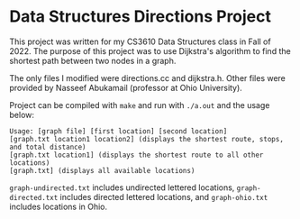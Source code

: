 # Data Structures Directions Project

This project was written for my CS3610 Data Structures class in Fall of 2022. The purpose of this project was to use Dijkstra's algorithm to find the shortest path between two nodes in a graph. 

The only files I modified were directions.cc and dijkstra.h. Other files were provided by Nasseef Abukamail (professor at Ohio University).

Project can be compiled with `make` and run with `./a.out` and the usage below:
```
Usage: [graph file] [first location] [second location]
[graph.txt location1 location2] (displays the shortest route, stops, and total distance)
[graph.txt location1] (displays the shortest route to all other locations)
[graph.txt] (displays all available locations)
```

`graph-undirected.txt` includes undirected lettered locations, `graph-directed.txt` includes directed lettered locations, and `graph-ohio.txt` includes locations in Ohio.